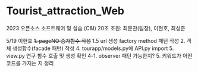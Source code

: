 # Tourist_attraction_Web
2023 오픈소스 소프트웨어 및 실습 (C&amp;I) 20조
조원: 최문찬(팀장), 이현호, 최성준



5/19 이현호
~~1. pageNO 증가함수 작성~~
1.5 url 생성 factory method 패턴 작성
2. 객체 생성함수(facade 패턴) 작성
4. tourapp/models.py에 API.py import 
5. view.py 연구 함수 호출 및 생성 확인
4-1. observer 패턴 가능한지?
5. 키워드가 어떤 코드를 가지는 지 정리
